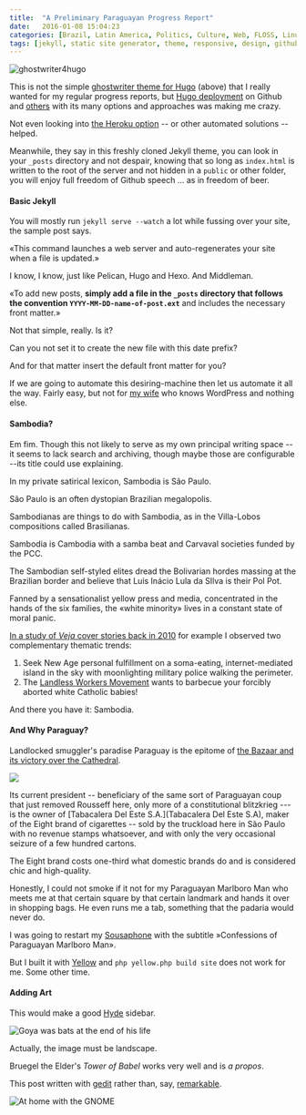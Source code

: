 ```yaml
---
title:  "A Preliminary Paraguayan Progress Report"
date:   2016-01-08 15:04:23
categories: [Brazil, Latin America, Politics, Culture, Web, FLOSS, Linux]
tags: [jekyll, static site generator, theme, responsive, design, github, brasil, brazil, paraguay, open source]
---
```


![ghostwriter4hugo](https://tupiwire.files.wordpress.com/2016/09/neuzaghostwritersm.png)

This is not the simple [ghostwriter theme for Hugo](http://themes.gohugo.io/ghostwriter/) (above) that I really wanted for my regular progress reports, but [Hugo deployment](https://gohugo.io/tutorials/automated-deployments/) on Github and [others](https://gohugo.io/tutorials/hosting-on-bitbucket/) with its many options and approaches was making me crazy. 

Not even looking into [the Heroku option](https://github.com/roperzh/heroku-buildpack-hugo) -- or other automated solutions -- helped. 

Meanwhile, they say in this freshly cloned Jekyll theme, you can look in your  `_posts` directory and not despair, knowing that so long as `index.html` is written to the root of the server and not hidden in a  `public` or other folder, you will enjoy full freedom of Github speech ... as in freedom of beer.  

#### Basic Jekyll

You will mostly run `jekyll serve --watch` a lot while fussing over your site, the sample post says.

«This command launches a web server and auto-regenerates your site when a file is updated.»

I know, I know, just like Pelican, Hugo and Hexo. And Middleman. 

«To add new posts, **simply add a file in the `_posts` directory that follows the convention `YYYY-MM-DD-name-of-post.ext`** and includes the necessary front matter.»

Not that simple, really. Is it? 

Can you not set it to create the new file with this date prefix? 

And for that matter insert the default front matter for you? 

If we are going to automate this desiring-machine then let us automate it all the way.  Fairly easy, but not for [my wife](https://neuza-paranhos.github.io/2016/08/27/hello-world/) who knows WordPress and nothing else. 

#### Sambodia?

Em fim. Though this not likely to serve as my own principal writing space -- it seems to lack search and archiving, though maybe those are configurable --its title could use explaining.

In my private satirical lexicon, Sambodia is São Paulo. 

São Paulo is an often dystopian Brazilian megalopolis. 

Sambodianas are things to do with Sambodia, as in the Villa-Lobos compositions called Brasilianas.

Sambodia is Cambodia with a samba beat and Carvaval societies funded by the PCC. 

The Sambodian self-styled elites dread the Bolivarian hordes massing at the Brazilian border and believe that Luis Inácio Lula da SIlva is their Pol Pot. 

Fanned by a sensationalist yellow press and media, concentrated in the hands of the six families,  the «white minority» lives in a constant state of moral panic. 

[In a study of *Veja* cover stories back in 2010](https://tupiwire.wordpress.com/2010/03/16/moral-panic-for-the-white-minority-uebel-on-the-limits-of-democracy/) for example I observed two complementary thematic trends:

1. Seek New Age personal fulfillment on a soma-eating, internet-mediated island in the sky with moonlighting military police walking the perimeter.
2. The [Landless Workers Movement](http://www.mst.org.br/) wants to barbecue your forcibly aborted white Catholic babies!

And there you have it: Sambodia.
#### And Why Paraguay? 
Landlocked smuggler's paradise Paraguay is the epitome of [the Bazaar and its victory over the Cathedral](https://en.wikipedia.org/wiki/The_Cathedral_and_the_Bazaar).

![](https://tupiwire.files.wordpress.com/2016/07/yellowviewscaled.png)

Its current president -- beneficiary of the same sort of Paraguayan coup that just removed Rousseff here, only more of a constitutional blitzkrieg ---is the owner of [Tabacalera Del Este S.A.](Tabacalera Del Este S.A), maker of the Eight brand of cigarettes -- sold by the truckload here in São Paulo with no revenue stamps whatsoever,  and with only the very occasional seizure of a few hundred cartons. 

The Eight brand costs one-third what domestic brands do and is considered chic and high-quality. 

Honestly, I could not smoke if it not for my Paraguayan Marlboro Man who meets me at that certain  square by that certain landmark and hands it over in shopping bags. He even runs me a tab, something that the padaria would never do.

I was going to restart my [Sousaphone](http://tupiwire.wordpress.com) with the subtitle »Confessions of  Paraguayan Marlboro Man». 

But I built it with [Yellow](https://datenstrom.se/yellow/) and `php yellow.php build site` does not work for me. Some other time.

#### Adding Art

This would make a good [Hyde](http://themes.gohugo.io/hyde) sidebar.

![Goya was bats at the end of his life](https://upload.wikimedia.org/wikipedia/commons/thumb/b/bc/Francisco_Jos%C3%A9_de_Goya_y_Lucientes_-_The_sleep_of_reason_produces_monsters_%28No._43%29%2C_from_Los_Caprichos_-_Google_Art_Project.jpg/320px-Francisco_Jos%C3%A9_de_Goya_y_Lucientes_-_The_sleep_of_reason_produces_monsters_%28No._43%29%2C_from_Los_Caprichos_-_Google_Art_Project.jpg)

Actually, the image must be landscape.  

Bruegel the Elder's *Tower of Babel* works very well and is *a propos*. 

This post written with [gedit](https://en.wikipedia.org/wiki/Gedit) rather than, say, [remarkable](https://remarkableapp.github.io/). 

![At home with the GNOME](http://www.netupd8.com/w8img/256v80y.jpg)
